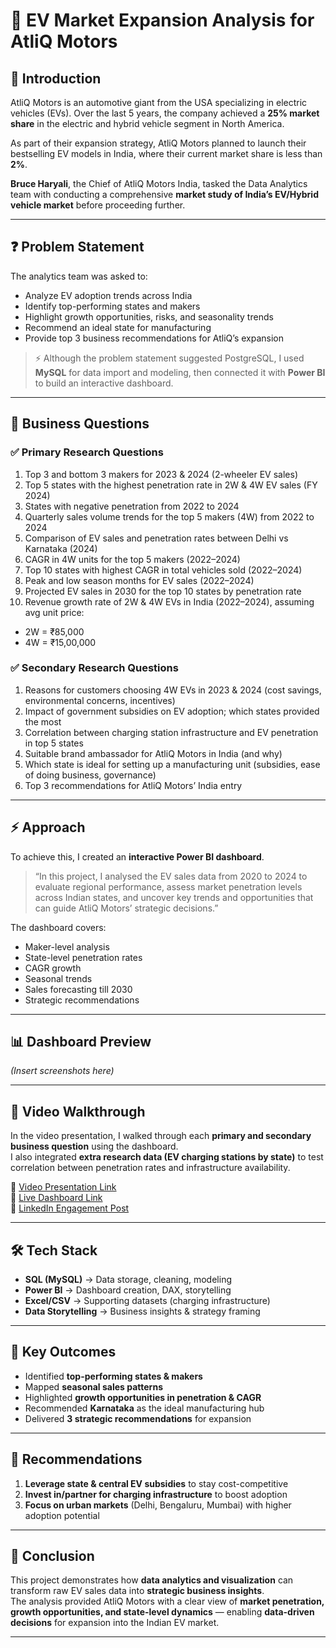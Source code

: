 # 🚗 EV Market Expansion Analysis for AtliQ Motors  

## 📌 Introduction  
AtliQ Motors is an automotive giant from the USA specializing in electric vehicles (EVs). Over the last 5 years, the company achieved a **25% market share** in the electric and hybrid vehicle segment in North America.  

As part of their expansion strategy, AtliQ Motors planned to launch their bestselling EV models in India, where their current market share is less than **2%**.  

**Bruce Haryali**, the Chief of AtliQ Motors India, tasked the Data Analytics team with conducting a comprehensive **market study of India’s EV/Hybrid vehicle market** before proceeding further.  

---

## ❓ Problem Statement  
The analytics team was asked to:  
- Analyze EV adoption trends across India  
- Identify top-performing states and makers  
- Highlight growth opportunities, risks, and seasonality trends  
- Recommend an ideal state for manufacturing  
- Provide top 3 business recommendations for AtliQ’s expansion  

> ⚡ Although the problem statement suggested PostgreSQL, I used **MySQL** for data import and modeling, then connected it with **Power BI** to build an interactive dashboard.  

---

## 🔎 Business Questions  

### ✅ Primary Research Questions  
1. Top 3 and bottom 3 makers for 2023 & 2024 (2-wheeler EV sales)  
2. Top 5 states with the highest penetration rate in 2W & 4W EV sales (FY 2024)  
3. States with negative penetration from 2022 to 2024  
4. Quarterly sales volume trends for the top 5 makers (4W) from 2022 to 2024  
5. Comparison of EV sales and penetration rates between Delhi vs Karnataka (2024)  
6. CAGR in 4W units for the top 5 makers (2022–2024)  
7. Top 10 states with highest CAGR in total vehicles sold (2022–2024)  
8. Peak and low season months for EV sales (2022–2024)  
9. Projected EV sales in 2030 for the top 10 states by penetration rate  
10. Revenue growth rate of 2W & 4W EVs in India (2022–2024), assuming avg unit price:  
   - 2W = ₹85,000  
   - 4W = ₹15,00,000  

### ✅ Secondary Research Questions  
1. Reasons for customers choosing 4W EVs in 2023 & 2024 (cost savings, environmental concerns, incentives)  
2. Impact of government subsidies on EV adoption; which states provided the most  
3. Correlation between charging station infrastructure and EV penetration in top 5 states  
4. Suitable brand ambassador for AtliQ Motors in India (and why)  
5. Which state is ideal for setting up a manufacturing unit (subsidies, ease of doing business, governance)  
6. Top 3 recommendations for AtliQ Motors’ India entry  

---

## ⚡ Approach  
To achieve this, I created an **interactive Power BI dashboard**.  

> “In this project, I analysed the EV sales data from 2020 to 2024 to evaluate regional performance, assess market penetration levels across Indian states, and uncover key trends and opportunities that can guide AtliQ Motors’ strategic decisions.”  

The dashboard covers:  
- Maker-level analysis  
- State-level penetration rates  
- CAGR growth  
- Seasonal trends  
- Sales forecasting till 2030  
- Strategic recommendations  

---

## 📊 Dashboard Preview  
*(Insert screenshots here)*  

---

## 🎥 Video Walkthrough  
In the video presentation, I walked through each **primary and secondary business question** using the dashboard.  
I also integrated **extra research data (EV charging stations by state)** to test correlation between penetration rates and infrastructure availability.  

🔗 [Video Presentation Link]()  
🔗 [Live Dashboard Link]()  
🔗 [LinkedIn Engagement Post]()  

---

## 🛠️ Tech Stack  
- **SQL (MySQL)** → Data storage, cleaning, modeling  
- **Power BI** → Dashboard creation, DAX, storytelling  
- **Excel/CSV** → Supporting datasets (charging infrastructure)  
- **Data Storytelling** → Business insights & strategy framing  

---

## 🚀 Key Outcomes  
- Identified **top-performing states & makers**  
- Mapped **seasonal sales patterns**  
- Highlighted **growth opportunities in penetration & CAGR**  
- Recommended **Karnataka** as the ideal manufacturing hub  
- Delivered **3 strategic recommendations** for expansion  

---

## 📝 Recommendations  
1. **Leverage state & central EV subsidies** to stay cost-competitive  
2. **Invest in/partner for charging infrastructure** to boost adoption  
3. **Focus on urban markets** (Delhi, Bengaluru, Mumbai) with higher adoption potential  

---

## 📌 Conclusion   
This project demonstrates how **data analytics and visualization** can transform raw EV sales data into **strategic business insights**.  
The analysis provided AtliQ Motors with a clear view of **market penetration, growth opportunities, and state-level dynamics** — enabling **data-driven decisions** for expansion into the Indian EV market.  
  

---

